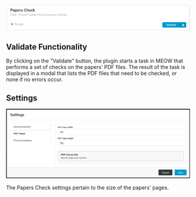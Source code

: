 ![Papers Check](pictures/pdf-card.png)

## Validate Functionality

By clicking on the "Validate" button, the plugin starts a task in MEOW that performs a set of checks on the papers' PDF files. The result of the task is displayed in a modal that lists the PDF files that need to be checked, or none if no errors occur.

## Settings

![Papers Check](pictures/pdf-settings.png)

The Papers Check settings pertain to the size of the papers' pages.
